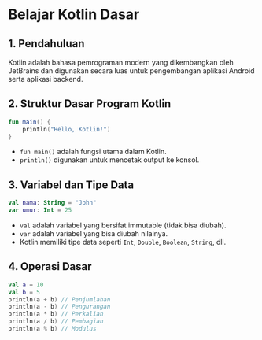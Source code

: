 # Belajar Kotlin Dasar

## 1. Pendahuluan
Kotlin adalah bahasa pemrograman modern yang dikembangkan oleh JetBrains dan digunakan secara luas untuk pengembangan aplikasi Android serta aplikasi backend.

## 2. Struktur Dasar Program Kotlin
```kotlin
fun main() {
    println("Hello, Kotlin!")
}
```
- `fun main()` adalah fungsi utama dalam Kotlin.
- `println()` digunakan untuk mencetak output ke konsol.

## 3. Variabel dan Tipe Data
```kotlin
val nama: String = "John"
var umur: Int = 25
```
- `val` adalah variabel yang bersifat immutable (tidak bisa diubah).
- `var` adalah variabel yang bisa diubah nilainya.
- Kotlin memiliki tipe data seperti `Int`, `Double`, `Boolean`, `String`, dll.

## 4. Operasi Dasar
```kotlin
val a = 10
val b = 5
println(a + b) // Penjumlahan
println(a - b) // Pengurangan
println(a * b) // Perkalian
println(a / b) // Pembagian
println(a % b) // Modulus
```
